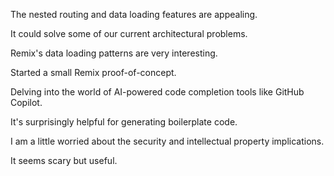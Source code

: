 The nested routing and data loading features are appealing.

It could solve some of our current architectural problems.

Remix's data loading patterns are very interesting.

Started a small Remix proof-of-concept.

Delving into the world of AI-powered code completion tools like GitHub Copilot.

It's surprisingly helpful for generating boilerplate code.

I am a little worried about the security and intellectual property implications.

It seems scary but useful.